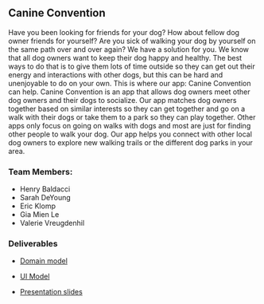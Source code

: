 ## Canine Convention

Have you been looking for friends for your dog? How about fellow dog owner friends for yourself? Are you sick of walking your dog by yourself on the same path over and over again? We have a solution for you. We know that all dog owners want to keep their dog happy and healthy. The best ways to do that is to give them lots of time outside so they can get out their energy and interactions with other dogs, but this can be hard and unenjoyable to do on your own. This is where our app: Canine Convention can help. Canine Convention is an app that allows dog owners meet other dog owners and their dogs to socialize. Our app matches dog owners together based on similar interests so they can get together and go on a walk with their dogs or take them to a park so they can play together. Other apps only focus on going on walks with dogs and most are just for finding other people to walk your dog. Our app helps you connect with other local dog owners to explore new walking trails or the different dog parks in your area. 

### Team Members:
* Henry Baldacci
* Sarah DeYoung
* Eric Klomp
* Gia Mien Le
* Valerie Vreugdenhil


### Deliverables
* [Domain model](https://github.com/calvin-cs262-fall2021-teamA/canine-convention-project/blob/master/images/Domain%20model.png)

* [UI Model](https://github.com/calvin-cs262-fall2021-teamA/canine-convention-project/blob/master/images/Full%20UI%20Mockup.pdf)

* [Presentation slides](https://github.com/calvin-cs262-fall2021-teamA/canine-convention-project/blob/98ca4553a1807a4761eeee5e1fd0c8be5b983715/presentation/Canine-Convention-Presentation%20(1).pptx)

